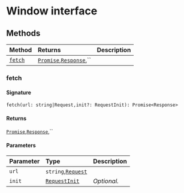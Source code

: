 # Window interface













## Methods

| Method	   |  Returns	| Description|
|:-------------|:-------|:-----------|
|[`fetch`](#fetch)      | [`Promise`](promise.md),[`Response`](response.md),`` |  |



### fetch



#### Signature
`fetch(url: string|Request,init?: RequestInit): Promise<Response>`

#### Returns
[`Promise`](promise.md),[`Response`](response.md),``


#### Parameters


| Parameter	   | Type    | Description |
|:-------------|:---------------|:------------|
| `url`    | `string`,[`Request`](request.md) |  |
| `init`    | [`RequestInit`](requestinit.md) | _Optional._ |

